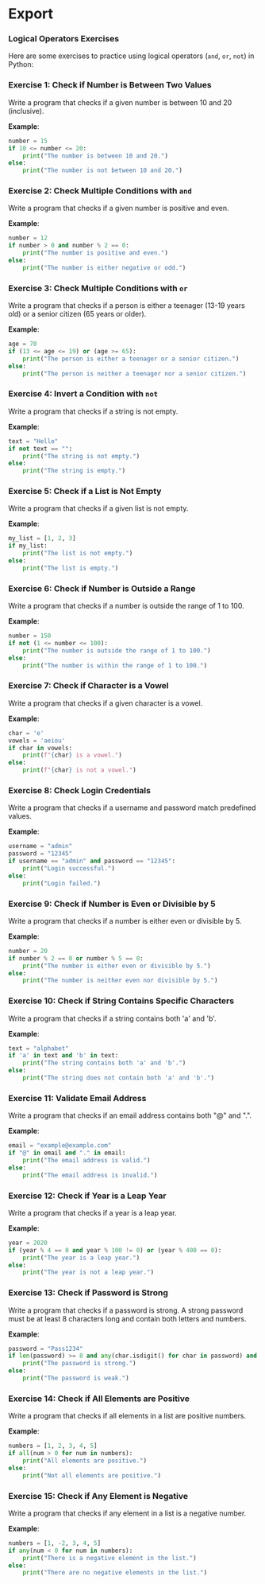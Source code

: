 # Export

### Logical Operators Exercises

Here are some exercises to practice using logical operators (`and`, `or`, `not`) in Python:

### **Exercise 1: Check if Number is Between Two Values**

Write a program that checks if a given number is between 10 and 20 (inclusive).

**Example**:

```python
number = 15
if 10 <= number <= 20:
    print("The number is between 10 and 20.")
else:
    print("The number is not between 10 and 20.")

```

### **Exercise 2: Check Multiple Conditions with `and`**

Write a program that checks if a given number is positive and even.

**Example**:

```python
number = 12
if number > 0 and number % 2 == 0:
    print("The number is positive and even.")
else:
    print("The number is either negative or odd.")

```

### **Exercise 3: Check Multiple Conditions with `or`**

Write a program that checks if a person is either a teenager (13-19 years old) or a senior citizen (65 years or older).

**Example**:

```python
age = 70
if (13 <= age <= 19) or (age >= 65):
    print("The person is either a teenager or a senior citizen.")
else:
    print("The person is neither a teenager nor a senior citizen.")

```

### **Exercise 4: Invert a Condition with `not`**

Write a program that checks if a string is not empty.

**Example**:

```python
text = "Hello"
if not text == "":
    print("The string is not empty.")
else:
    print("The string is empty.")

```

### **Exercise 5: Check if a List is Not Empty**

Write a program that checks if a given list is not empty.

**Example**:

```python
my_list = [1, 2, 3]
if my_list:
    print("The list is not empty.")
else:
    print("The list is empty.")

```

### **Exercise 6: Check if Number is Outside a Range**

Write a program that checks if a number is outside the range of 1 to 100.

**Example**:

```python
number = 150
if not (1 <= number <= 100):
    print("The number is outside the range of 1 to 100.")
else:
    print("The number is within the range of 1 to 100.")

```

### **Exercise 7: Check if Character is a Vowel**

Write a program that checks if a given character is a vowel.

**Example**:

```python
char = 'e'
vowels = 'aeiou'
if char in vowels:
    print(f"{char} is a vowel.")
else:
    print(f"{char} is not a vowel.")

```

### **Exercise 8: Check Login Credentials**

Write a program that checks if a username and password match predefined values.

**Example**:

```python
username = "admin"
password = "12345"
if username == "admin" and password == "12345":
    print("Login successful.")
else:
    print("Login failed.")

```

### **Exercise 9: Check if Number is Even or Divisible by 5**

Write a program that checks if a number is either even or divisible by 5.

**Example**:

```python
number = 20
if number % 2 == 0 or number % 5 == 0:
    print("The number is either even or divisible by 5.")
else:
    print("The number is neither even nor divisible by 5.")

```

### **Exercise 10: Check if String Contains Specific Characters**

Write a program that checks if a string contains both 'a' and 'b'.

**Example**:

```python
text = "alphabet"
if 'a' in text and 'b' in text:
    print("The string contains both 'a' and 'b'.")
else:
    print("The string does not contain both 'a' and 'b'.")

```

### **Exercise 11: Validate Email Address**

Write a program that checks if an email address contains both "@" and ".".

**Example**:

```python
email = "example@example.com"
if "@" in email and "." in email:
    print("The email address is valid.")
else:
    print("The email address is invalid.")

```

### **Exercise 12: Check if Year is a Leap Year**

Write a program that checks if a year is a leap year.

**Example**:

```python
year = 2020
if (year % 4 == 0 and year % 100 != 0) or (year % 400 == 0):
    print("The year is a leap year.")
else:
    print("The year is not a leap year.")

```

### **Exercise 13: Check if Password is Strong**

Write a program that checks if a password is strong. A strong password must be at least 8 characters long and contain both letters and numbers.

**Example**:

```python
password = "Pass1234"
if len(password) >= 8 and any(char.isdigit() for char in password) and any(char.isalpha() for char in password):
    print("The password is strong.")
else:
    print("The password is weak.")

```

### **Exercise 14: Check if All Elements are Positive**

Write a program that checks if all elements in a list are positive numbers.

**Example**:

```python
numbers = [1, 2, 3, 4, 5]
if all(num > 0 for num in numbers):
    print("All elements are positive.")
else:
    print("Not all elements are positive.")

```

### **Exercise 15: Check if Any Element is Negative**

Write a program that checks if any element in a list is a negative number.

**Example**:

```python
numbers = [1, -2, 3, 4, 5]
if any(num < 0 for num in numbers):
    print("There is a negative element in the list.")
else:
    print("There are no negative elements in the list.")

```

